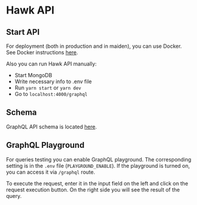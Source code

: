 # Hawk API

## Start API
For deployment (both in production and in maiden), you can use Docker.
See Docker instructions [here](DOCKER.md).

Also you can run Hawk API manually:
- Start MongoDB
- Write necessary info to .env file
- Run `yarn start` or `yarn dev`
- Go to `localhost:4000/graphql`

## Schema

GraphQL API schema is located [here](src/typeDefs).

## GraphQL Playground
For queries testing you can enable GraphQL playground.
The corresponding setting is in the `.env` file (`PLAYGROUND_ENABLE`).
If the playground is turned on, you can access it via `/graphql` route.

To execute the request, enter it in the input field on the left and click on the request execution button.
On the right side you will see the result of the query.
